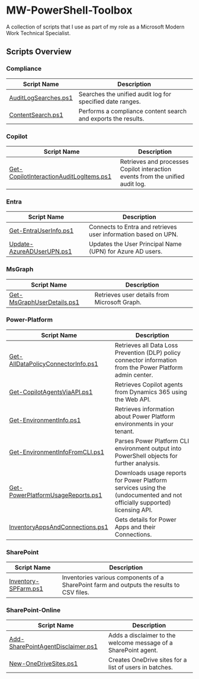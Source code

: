 # MW-PowerShell-Toolbox

A collection of scripts that I use as part of my role as a Microsoft Modern Work Technical Specialist.

## Scripts Overview

### Compliance

| Script Name | Description |
|--------------------------------------------------|-----------------------------------------------------------------------------------------------|
| [AuditLogSearches.ps1](Compliance/AuditLogSearches.ps1) | Searches the unified audit log for specified date ranges. |
| [ContentSearch.ps1](Compliance/ContentSearch.ps1) | Performs a compliance content search and exports the results. |

### Copilot

| Script Name | Description |
|--------------------------------------------------|-----------------------------------------------------------------------------------------------|
| [Get-CopilotInteractionAuditLogItems.ps1](Copilot/Get-CopilotInteractionAuditLogItems.ps1) | Retrieves and processes Copilot interaction events from the unified audit log. |

### Entra

| Script Name | Description |
|--------------------------------------------------|-----------------------------------------------------------------------------------------------|
| [Get-EntraUserInfo.ps1](Entra/Get-EntraUserInfo.ps1) | Connects to Entra and retrieves user information based on UPN. |
| [Update-AzureADUserUPN.ps1](Entra/Update-AzureADUserUPN.ps1) | Updates the User Principal Name (UPN) for Azure AD users. |

### MsGraph

| Script Name | Description |
|--------------------------------------------------|-----------------------------------------------------------------------------------------------|
| [Get-MsGraphUserDetails.ps1](MsGraph/Get-MsGraphUserDetails.ps1) | Retrieves user details from Microsoft Graph. |

### Power-Platform

| Script Name | Description |
|--------------------------------------------------|-----------------------------------------------------------------------------------------------|
| [Get-AllDataPolicyConnectorInfo.ps1](Power-Platform/Get-AllDataPolicyConnectorInfo.ps1) | Retrieves all Data Loss Prevention (DLP) policy connector information from the Power Platform admin center. |
| [Get-CopilotAgentsViaAPI.ps1](Power-Platform/Get-CopilotAgentsViaAPI.ps1) | Retrieves Copilot agents from Dynamics 365 using the Web API. |
| [Get-EnvironmentInfo.ps1](Power-Platform/Get-EnvironmentInfo.ps1) | Retrieves information about Power Platform environments in your tenant. |
| [Get-EnvironmentInfoFromCLI.ps1](Power-Platform/Get-EnvironmentInfoFromCLI.ps1) | Parses Power Platform CLI environment output into PowerShell objects for further analysis. |
| [Get-PowerPlatformUsageReports.ps1](Power-Platform/Get-PowerPlatformUsageReports.ps1) | Downloads usage reports for Power Platform services using the (undocumented and not officially supported) licensing API. |
| [InventoryAppsAndConnections.ps1](Power-Platform/InventoryAppsAndConnections.ps1) | Gets details for Power Apps and their Connections. |

### SharePoint

| Script Name | Description |
|--------------------------------------------------|-----------------------------------------------------------------------------------------------|
| [Inventory-SPFarm.ps1](SharePoint/Inventory-SPFarm.ps1) | Inventories various components of a SharePoint farm and outputs the results to CSV files. |

### SharePoint-Online

| Script Name | Description |
|--------------------------------------------------|-----------------------------------------------------------------------------------------------|
| [Add-SharePointAgentDisclaimer.ps1](SharePoint-Online/Add-SharePointAgentDisclaimer.ps1) | Adds a disclaimer to the welcome message of a SharePoint agent. |
| [New-OneDriveSites.ps1](SharePoint-Online/New-OneDriveSites.ps1) | Creates OneDrive sites for a list of users in batches. |
